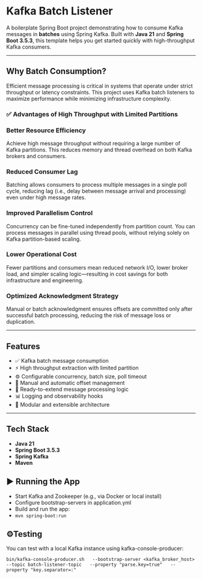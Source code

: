 # Kafka Batch Listener

A boilerplate Spring Boot project demonstrating how to consume Kafka messages in **batches** using Spring Kafka. Built with **Java 21** and **Spring Boot 3.5.3**, this template helps you get started quickly with high-throughput Kafka consumers.

---

## Why Batch Consumption?
Efficient message processing is critical in systems that operate under strict throughput or latency constraints. This project uses Kafka batch listeners to maximize performance while minimizing infrastructure complexity.

### ✅ Advantages of High Throughput with Limited Partitions
### Better Resource Efficiency
Achieve high message throughput without requiring a large number of Kafka partitions. This reduces memory and thread overhead on both Kafka brokers and consumers.

### Reduced Consumer Lag
Batching allows consumers to process multiple messages in a single poll cycle, reducing lag (i.e., delay between message arrival and processing) even under high message rates.

### Improved Parallelism Control
Concurrency can be fine-tuned independently from partition count. You can process messages in parallel using thread pools, without relying solely on Kafka partition-based scaling.

### Lower Operational Cost
Fewer partitions and consumers mean reduced network I/O, lower broker load, and simpler scaling logic—resulting in cost savings for both infrastructure and engineering.

### Optimized Acknowledgment Strategy
Manual or batch acknowledgment ensures offsets are committed only after successful batch processing, reducing the risk of message loss or duplication.

---

## Features

- ✅ Kafka batch message consumption
-  ⚡ High throughput extraction with limited partition
- ⚙️ Configurable concurrency, batch size, poll timeout
- 🔁 Manual and automatic offset management
- 🧪 Ready-to-extend message processing logic
- 📊 Logging and observability hooks
- 🧱 Modular and extensible architecture

---

## Tech Stack

- **Java 21**
- **Spring Boot 3.5.3**
- **Spring Kafka**
- **Maven**

## ▶️ Running the App
- Start Kafka and Zookeeper (e.g., via Docker or local install)
- Configure bootstrap-servers in application.yml 
- Build and run the app:
- ```mvn spring-boot:run```

## ⚙️Testing
You can test with a local Kafka instance using kafka-console-producer:

```bin/kafka-console-producer.sh   --bootstrap-server <kafka_broker_host>   --topic batch-listener-topic   --property "parse.key=true"   --property "key.separator=:"```

